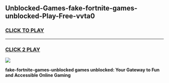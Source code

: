 
## Unblocked-Games-fake-fortnite-games-unblocked-Play-Free-vvta0
<h3>
<a href="https://premium76.site?title=fake-fortnite-games-unblocked&ref=22A">CLICK TO PLAY</a></h3>
<hr>

<h3>
<a href="https://premium76.site?title=fake-fortnite-games-unblocked&ref=22A">CLICK 2 PLAY</a>
  
</h3>

<a href="https://premium76.site?title=fake-fortnite-games-unblocked&ref=22A"><img src="https://clearcache.store/games.png"></a>


**fake-fortnite-games-unblocked games unblocked: Your Gateway to Fun and Accessible Online Gaming**
